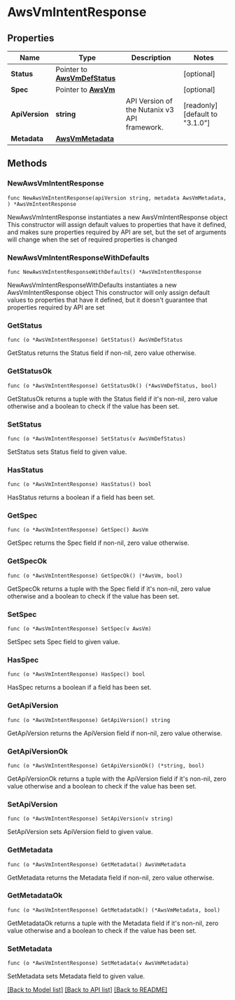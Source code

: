 # AwsVmIntentResponse

## Properties

Name | Type | Description | Notes
------------ | ------------- | ------------- | -------------
**Status** | Pointer to [**AwsVmDefStatus**](AwsVmDefStatus.md) |  | [optional] 
**Spec** | Pointer to [**AwsVm**](AwsVm.md) |  | [optional] 
**ApiVersion** | **string** | API Version of the Nutanix v3 API framework. | [readonly] [default to "3.1.0"]
**Metadata** | [**AwsVmMetadata**](AwsVmMetadata.md) |  | 

## Methods

### NewAwsVmIntentResponse

`func NewAwsVmIntentResponse(apiVersion string, metadata AwsVmMetadata, ) *AwsVmIntentResponse`

NewAwsVmIntentResponse instantiates a new AwsVmIntentResponse object
This constructor will assign default values to properties that have it defined,
and makes sure properties required by API are set, but the set of arguments
will change when the set of required properties is changed

### NewAwsVmIntentResponseWithDefaults

`func NewAwsVmIntentResponseWithDefaults() *AwsVmIntentResponse`

NewAwsVmIntentResponseWithDefaults instantiates a new AwsVmIntentResponse object
This constructor will only assign default values to properties that have it defined,
but it doesn't guarantee that properties required by API are set

### GetStatus

`func (o *AwsVmIntentResponse) GetStatus() AwsVmDefStatus`

GetStatus returns the Status field if non-nil, zero value otherwise.

### GetStatusOk

`func (o *AwsVmIntentResponse) GetStatusOk() (*AwsVmDefStatus, bool)`

GetStatusOk returns a tuple with the Status field if it's non-nil, zero value otherwise
and a boolean to check if the value has been set.

### SetStatus

`func (o *AwsVmIntentResponse) SetStatus(v AwsVmDefStatus)`

SetStatus sets Status field to given value.

### HasStatus

`func (o *AwsVmIntentResponse) HasStatus() bool`

HasStatus returns a boolean if a field has been set.

### GetSpec

`func (o *AwsVmIntentResponse) GetSpec() AwsVm`

GetSpec returns the Spec field if non-nil, zero value otherwise.

### GetSpecOk

`func (o *AwsVmIntentResponse) GetSpecOk() (*AwsVm, bool)`

GetSpecOk returns a tuple with the Spec field if it's non-nil, zero value otherwise
and a boolean to check if the value has been set.

### SetSpec

`func (o *AwsVmIntentResponse) SetSpec(v AwsVm)`

SetSpec sets Spec field to given value.

### HasSpec

`func (o *AwsVmIntentResponse) HasSpec() bool`

HasSpec returns a boolean if a field has been set.

### GetApiVersion

`func (o *AwsVmIntentResponse) GetApiVersion() string`

GetApiVersion returns the ApiVersion field if non-nil, zero value otherwise.

### GetApiVersionOk

`func (o *AwsVmIntentResponse) GetApiVersionOk() (*string, bool)`

GetApiVersionOk returns a tuple with the ApiVersion field if it's non-nil, zero value otherwise
and a boolean to check if the value has been set.

### SetApiVersion

`func (o *AwsVmIntentResponse) SetApiVersion(v string)`

SetApiVersion sets ApiVersion field to given value.


### GetMetadata

`func (o *AwsVmIntentResponse) GetMetadata() AwsVmMetadata`

GetMetadata returns the Metadata field if non-nil, zero value otherwise.

### GetMetadataOk

`func (o *AwsVmIntentResponse) GetMetadataOk() (*AwsVmMetadata, bool)`

GetMetadataOk returns a tuple with the Metadata field if it's non-nil, zero value otherwise
and a boolean to check if the value has been set.

### SetMetadata

`func (o *AwsVmIntentResponse) SetMetadata(v AwsVmMetadata)`

SetMetadata sets Metadata field to given value.



[[Back to Model list]](../README.md#documentation-for-models) [[Back to API list]](../README.md#documentation-for-api-endpoints) [[Back to README]](../README.md)


